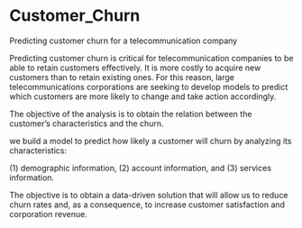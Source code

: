 # Customer_Churn
Predicting customer churn for a telecommunication company

Predicting customer churn is critical for telecommunication companies to be able to retain customers effectively. It is more costly to acquire new customers than to retain existing ones. For this reason, large telecommunications corporations are seeking to develop models to predict which customers are more likely to change and take action accordingly.

The objective of the analysis is to obtain the relation between the customer’s characteristics and the churn.

we build a model to predict how likely a customer will churn by analyzing its characteristics: 

(1) demographic information, (2) account information, and (3) services information. 

The objective is to obtain a data-driven solution that will allow us to reduce churn rates and, as a consequence, to increase customer satisfaction and corporation revenue.
